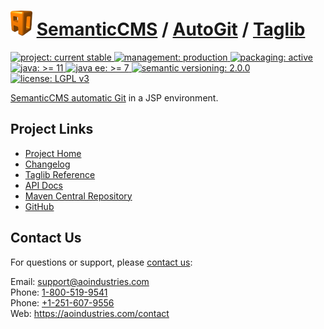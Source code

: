 # [<img src="ao-logo.png" alt="AO Logo" width="35" height="40">](https://github.com/aoindustries) [SemanticCMS](https://github.com/aoindustries/semanticcms) / [AutoGit](https://github.com/aoindustries/semanticcms-autogit) / [Taglib](https://github.com/aoindustries/semanticcms-autogit-taglib)
<p>
	<a href="https://aoindustries.com/life-cycle#project-current-stable">
		<img src="https://semanticcms.com/ao-badges/project-current-stable.svg" alt="project: current stable" />
	</a>
	<a href="https://aoindustries.com/life-cycle#management-production">
		<img src="https://semanticcms.com/ao-badges/management-production.svg" alt="management: production" />
	</a>
	<a href="https://aoindustries.com/life-cycle#packaging-active">
		<img src="https://semanticcms.com/ao-badges/packaging-active.svg" alt="packaging: active" />
	</a>
	<br />
	<a href="https://docs.oracle.com/en/java/javase/11/docs/api/">
		<img src="https://semanticcms.com/ao-badges/java-11.svg" alt="java: &gt;= 11" />
	</a>
	<a href="https://docs.oracle.com/javaee/7/api/">
		<img src="https://semanticcms.com/ao-badges/javaee-7.svg" alt="java ee: &gt;= 7" />
	</a>
	<a href="http://semver.org/spec/v2.0.0.html">
		<img src="https://semanticcms.com/ao-badges/semver-2.0.0.svg" alt="semantic versioning: 2.0.0" />
	</a>
	<a href="https://www.gnu.org/licenses/lgpl-3.0">
		<img src="https://semanticcms.com/ao-badges/license-lgpl-3.0.svg" alt="license: LGPL v3" />
	</a>
</p>

[SemanticCMS automatic Git](https://github.com/aoindustries/semanticcms-autogit) in a JSP environment.

## Project Links
* [Project Home](https://semanticcms.com/autogit/taglib/)
* [Changelog](https://semanticcms.com/autogit/taglib/changelog)
* [Taglib Reference](https://semanticcms.com/autogit/taglib/semanticcms-autogit.tld/)
* [API Docs](https://semanticcms.com/autogit/taglib/apidocs/)
* [Maven Central Repository](https://search.maven.org/artifact/com.semanticcms/semanticcms-autogit-taglib)
* [GitHub](https://github.com/aoindustries/semanticcms-autogit-taglib)

## Contact Us
For questions or support, please [contact us](https://aoindustries.com/contact):

Email: [support@aoindustries.com](mailto:support@aoindustries.com)  
Phone: [1-800-519-9541](tel:1-800-519-9541)  
Phone: [+1-251-607-9556](tel:+1-251-607-9556)  
Web: https://aoindustries.com/contact

